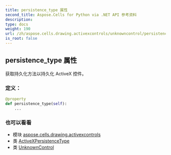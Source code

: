 ```yaml
---
title: persistence_type 属性
second_title: Aspose.Cells for Python via .NET API 参考资料
description:
type: docs
weight: 190
url: /zh/aspose.cells.drawing.activexcontrols/unknowncontrol/persistence_type/
is_root: false
---
```

## persistence_type 属性

获取持久化方法以持久化 ActiveX 控件。
### 定义：
```python
@property
def persistence_type(self):
    ...
```

### 也可以看看
* 模块 [aspose.cells.drawing.activexcontrols](../../)
* 类 [ActiveXPersistenceType](/cells/python-net/zh/aspose.cells.drawing.activexcontrols/activexpersistencetype)
* 类 [UnknownControl](/cells/python-net/zh/aspose.cells.drawing.activexcontrols/unknowncontrol)
